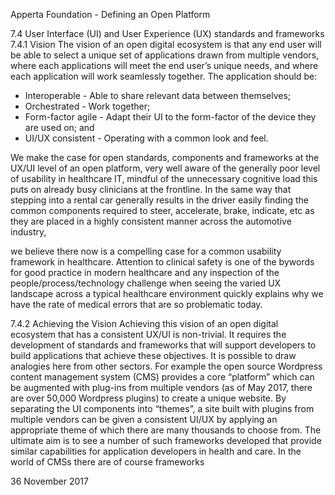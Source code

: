 Apperta Foundation - Defining an Open Platform

7.4 User Interface (UI) and User
Experience (UX) standards and
frameworks
7.4.1 Vision
The vision of an open digital ecosystem
is that any end user will be able to select
a unique set of applications drawn from
multiple vendors, where each applications
will meet the end user’s unique needs,
and where each application will work
seamlessly together. The application
should be:

* Interoperable - Able to share relevant
data between themselves;
* Orchestrated - Work together;
* Form-factor agile - Adapt their UI to the
form-factor of the device they are used
on; and
* UI/UX consistent - Operating with a
common look and feel.

We make the case for open standards,
components and frameworks at the UX/UI
level of an open platform, very well aware
of the generally poor level of usability in
healthcare IT, mindful of the unnecessary
cognitive load this puts on already busy
clinicians at the frontline.
In the same way that stepping into a rental
car generally results in the driver easily
finding the common components required
to steer, accelerate, brake, indicate, etc
as they are placed in a highly consistent
manner across the automotive industry,

we believe there now is a compelling case
for a common usability framework in
healthcare.
Attention to clinical safety is one of the
bywords for good practice in modern
healthcare and any inspection of the
people/process/technology challenge
when seeing the varied UX landscape
across a typical healthcare environment
quickly explains why we have the rate
of medical errors that are so problematic
today.

7.4.2 Achieving the Vision
Achieving this vision of an open digital
ecosystem that has a consistent UX/UI is
non-trivial. It requires the development
of standards and frameworks that will
support developers to build applications
that achieve these objectives.
It is possible to draw analogies here from
other sectors. For example the open
source Wordpress content management
system (CMS) provides a core “platform”
which can be augmented with plug-ins
from multiple vendors (as of May 2017,
there are over 50,000 Wordpress plugins)
to create a unique website. By separating
the UI components into “themes”, a site
built with plugins from multiple vendors
can be given a consistent UI/UX by
applying an appropriate theme of which
there are many thousands to choose from.
The ultimate aim is to see a number of
such frameworks developed that provide
similar capabilities for application
developers in health and care. In the world
of CMSs there are of course frameworks

36
November 2017

